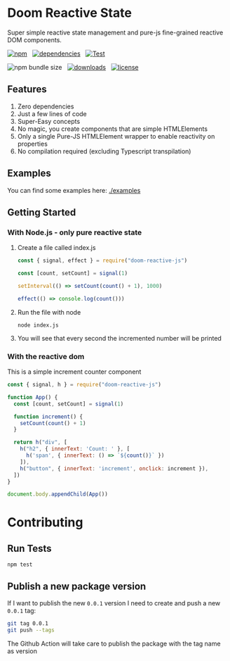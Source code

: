 # Doom Reactive State

Super simple reactive state management and pure-js fine-grained reactive DOM components.

[![npm](https://img.shields.io/npm/v/doom-reactive-js?color=44CC11)](https://www.npmjs.com/package/doom-reactive-js)
&nbsp;
[![dependencies](https://img.shields.io/badge/dependencies-0-blue.svg?colorB=44CC11)](https://www.npmjs.com/package/doom-reactive-js?activeTab=dependencies)
&nbsp;
[![Test](https://github.com/AlessioCoser/doom-state-js/actions/workflows/test.yml/badge.svg)](https://github.com/AlessioCoser/doom-state-js/actions/workflows/test.yml)

![npm bundle size](https://img.shields.io/bundlephobia/minzip/doom-reactive-js)
&nbsp;
[![downloads](https://img.shields.io/npm/dt/doom-reactive-js.svg?colorB=007EC6)](https://www.npmjs.com/package/coinbase-pro-api)
&nbsp;
[![license](https://img.shields.io/badge/license-MIT-blue.svg?colorB=007EC6)](https://spdx.org/licenses/MIT)

## Features
1. Zero dependencies
2. Just a few lines of code
3. Super-Easy concepts
4. No magic, you create components that are simple HTMLElements
5. Only a single Pure-JS HTMLElement wrapper to enable reactivity on properties
6. No compilation required (excluding Typescript transpilation)

## Examples
You can find some examples here: [./examples](./examples)

## Getting Started

### With Node.js - only pure reactive state

1. Create a file called index.js
    ```javascript
    const { signal, effect } = require("doom-reactive-js")

    const [count, setCount] = signal(1)

    setInterval(() => setCount(count() + 1), 1000)

    effect(() => console.log(count()))
    ```
2. Run the file with node
    ```
    node index.js
    ```
3. You will see that every second the incremented number will be printed

### With the reactive dom

This is a simple increment counter component
```javascript
const { signal, h } = require("doom-reactive-js")

function App() {
  const [count, setCount] = signal(1)

  function increment() {
    setCount(count() + 1)
  }

  return h("div", [
    h("h2", { innerText: 'Count: ' }, [
      h('span', { innerText: () => `${count()}` })
    ]),
    h("button", { innerText: 'increment', onclick: increment }),
  ])
}

document.body.appendChild(App())
```

# Contributing

## Run Tests
```
npm test
```

## Publish a new package version
If I want to publish the new `0.0.1` version I need to create and push a new `0.0.1` tag:
```bash
git tag 0.0.1
git push --tags
```
The Github Action will take care to publish the package with the tag name as version